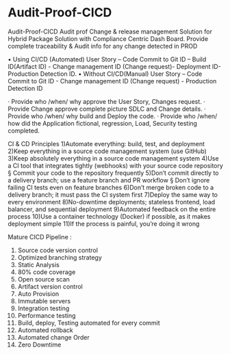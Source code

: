 # Audit-Proof-CICD

Audit-Proof-CICD
Audit prof Change & release management Solution for Hybrid Package Solution with Compliance Centric Dash Board. Provide complete traceability & Audit info for any change detected in PROD

• Using CI/CD (Automated) User Story – Code Commit to Git ID – Build ID(Artifact ID) - Change management ID (Change request)- Deployment ID- Production Detection ID. • Without CI/CD(Manual) User Story – Code Commit to Git ID - Change management ID (Change request) - Production Detection ID

· Provide who /when/ why approve the User Story, Changes request. · Provide Change approve complete picture SDLC and Change details. · Provide who /when/ why build and Deploy the code. · Provide who /when/ how did the Application fictional, regression, Load, Security testing completed.


CI & CD Principles
                                                                                                                                                     1)Automate everything: build, test, and deployment
2)Keep everything in a source code management system (use GitHub)
3)Keep absolutely everything in a source code management system
4)Use a CI tool that integrates tightly (webhooks) with your source code repository §  Commit your code to the repository frequently
5)Don’t commit directly to a delivery branch; use a feature branch and PR workflow §  Don’t ignore failing CI tests even on feature branches
6)Don’t merge broken code to a delivery branch; it must pass the CI system first
7)Deploy the same way to every environment
8)No-downtime deployments; stateless frontend, load balancer, and sequential deployment
9)Automated feedback on the entire process
10)Use a container technology (Docker) if possible, as it makes deployment simple
11)If the process is painful, you’re doing it wrong

Mature CICD Pipeline :
1.    Source code version control
2.    Optimized branching strategy
3.    Static Analysis
4.    80% code coverage
5.    Open source scan
6.    Artifact version control
7.    Auto Provision
8.    Immutable servers
9.    Integration testing
10. Performance testing
11. Build, deploy, Testing automated for every commit
12. Automated rollback
13. Automated change Order
14. Zero Downtime
